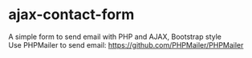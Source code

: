# ajax-contact-form
A simple form to send email with PHP and AJAX, Bootstrap style<br />
Use PHPMailer to send email: https://github.com/PHPMailer/PHPMailer
